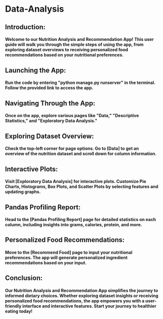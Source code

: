 # Data-Analysis
## Introduction:
#### Welcome to our Nutrition Analysis and Recommendation App! This user guide will walk you through the simple steps of using the app, from exploring dataset overviews to receiving personalized food recommendations based on your nutritional preferences.

## Launching the App:
#### Run the code by entering "python manage.py runserver" in the terminal. Follow the provided link to access the app.

## Navigating Through the App:
#### Once on the app, explore various pages like "Data," "Descriptive Statistics," and "Exploratory Data Analysis."

## Exploring Dataset Overview:
#### Check the top-left corner for page options. Go to [Data] to get an overview of the nutrition dataset and scroll down for column information.

## Interactive Plots:
#### Visit [Exploratory Data Analysis] for interactive plots. Customize Pie Charts, Histograms, Box Plots, and Scatter Plots by selecting features and updating graphs.

## Pandas Profiling Report:
#### Head to the [Pandas Profiling Report] page for detailed statistics on each column, including insights into grams, calories, protein, and more.

## Personalized Food Recommendations:
#### Move to the [Recommend Food] page to input your nutritional preferences. The app will generate personalized ingredient recommendations based on your input.

## Conclusion:
#### Our Nutrition Analysis and Recommendation App simplifies the journey to informed dietary choices. Whether exploring dataset insights or receiving personalized food recommendations, the app empowers you with a user-friendly interface and interactive features. Start your journey to healthier eating today!
